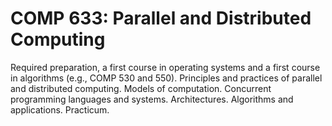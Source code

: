 # COMP 633: Parallel and Distributed Computing

Required preparation, a first course in operating systems and a first course in algorithms (e.g., COMP 530 and 550). Principles and practices of parallel and distributed computing. Models of computation. Concurrent programming languages and systems. Architectures. Algorithms and applications. Practicum.